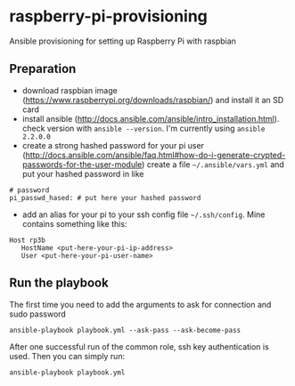 # raspberry-pi-provisioning
Ansible provisioning for setting up Raspberry Pi with raspbian

## Preparation

* download raspbian image (https://www.raspberrypi.org/downloads/raspbian/) and install it an SD card
* install ansible (http://docs.ansible.com/ansible/intro_installation.html).
  check version with `ansible --version`. I'm currently using `ansible 2.2.0.0`
* create a strong hashed password for your pi user (http://docs.ansible.com/ansible/faq.html#how-do-i-generate-crypted-passwords-for-the-user-module)
  create a file `~/.ansible/vars.yml` and put your hashed password in like
```
# password
pi_passwd_hased: # put here your hashed password
```
* add an alias for your pi to your ssh config file `~/.ssh/config`. Mine contains something like this:
```
Host rp3b
   HostName <put-here-your-pi-ip-address>
   User <put-here-your-pi-user-name>
```

## Run the playbook

The first time you need to add the arguments to ask for connection and sudo password
```
ansible-playbook playbook.yml --ask-pass --ask-become-pass
```

After one successful run of the common role, ssh key authentication is used. Then you can simply run:
```
ansible-playbook playbook.yml
```
